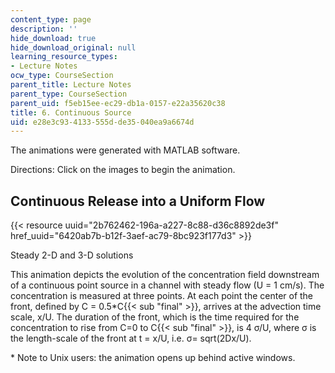 ```yaml
---
content_type: page
description: ''
hide_download: true
hide_download_original: null
learning_resource_types:
- Lecture Notes
ocw_type: CourseSection
parent_title: Lecture Notes
parent_type: CourseSection
parent_uid: f5eb15ee-ec29-db1a-0157-e22a35620c38
title: 6. Continuous Source
uid: e28e3c93-4133-555d-de35-040ea9a6674d
---
```


The animations were generated with MATLAB software.

Directions: Click on the images to begin the animation.

Continuous Release into a Uniform Flow
--------------------------------------

{{< resource uuid="2b762462-196a-a227-8c88-d36c8892de3f" href_uuid="6420ab7b-b12f-3aef-ac79-8bc923f177d3" >}}

Steady 2-D and 3-D solutions

This animation depicts the evolution of the concentration field downstream of a continuous point source in a channel with steady flow (U = 1 cm/s). The concentration is measured at three points. At each point the center of the front, defined by C = 0.5\*C{{< sub "final" >}}, arrives at the advection time scale, x/U. The duration of the front, which is the time required for the concentration to rise from C=0 to C{{< sub "final" >}}, is 4 σ/U, where σ is the length-scale of the front at t = x/U, i.e. σ= sqrt(2Dx/U).

\* Note to Unix users: the animation opens up behind active windows.